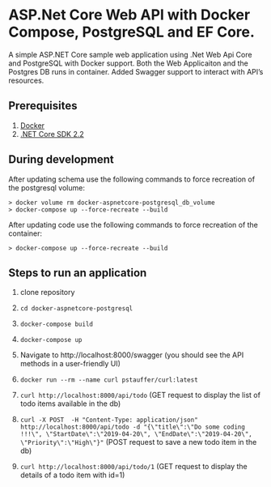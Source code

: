 # ASP.Net Core Web API with Docker Compose, PostgreSQL and EF Core.
A simple ASP.NET Core sample web application using .Net Web Api Core and PostgreSQL with Docker support.
Both the Web Applicaiton and the Postgres DB runs in container. 
Added Swagger support to interact with API’s resources.

## Prerequisites
1. [Docker](https://www.docker.com/)
2. [.NET Core SDK 2.2](https://dotnet.microsoft.com/download/dotnet-core/2.2)

## During development
After updating schema use the following commands to force recreation of the postgresql volume:
```shell
> docker volume rm docker-aspnetcore-postgresql_db_volume
> docker-compose up --force-recreate --build
```

After updating code use the following commands to force recreation of the container:
```shell
> docker-compose up --force-recreate --build
```

## Steps to run an application
1.  clone repository

2. `cd docker-aspnetcore-postgresql`

3. `docker-compose build`

4. `docker-compose up`

5.  Navigate to http://localhost:8000/swagger (you should see the API methods in a user-friendly UI)

6. `docker run --rm --name curl pstauffer/curl:latest` 

7. `curl http://localhost:8000/api/todo`  (GET request to display the list of todo items available in the db)

8. `curl -X POST  -H "Content-Type: application/json" http://localhost:8000/api/todo -d "{\"title\":\"Do some coding !!!\", \"StartDate\":\"2019-04-20\", \"EndDate\":\"2019-04-20\", \"Priority\":\"High\"}"` 
  (POST request to save a new todo item in the db)

9. `curl http://localhost:8000/api/todo/1` (GET request to display the details of a todo item with id=1)